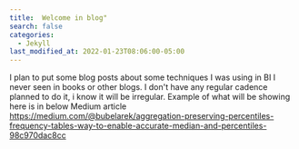```yaml
---
title:  Welcome in blog"
search: false
categories: 
  - Jekyll
last_modified_at: 2022-01-23T08:06:00-05:00
---
```


I plan to put some blog posts about some techniques  I was using in BI I never seen in books or other blogs.
I don't have any regular cadence planned to do it, i know it will be irregular. Example of what will be showing here is in below Medium article
https://medium.com/@bubelarek/aggregation-preserving-percentiles-frequency-tables-way-to-enable-accurate-median-and-percentiles-98c970dac8cc
